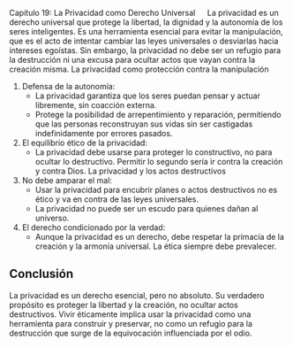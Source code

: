 Capítulo 19: La Privacidad como Derecho Universal
 
La privacidad es un derecho universal que protege la libertad, la dignidad y la autonomía de los seres inteligentes. Es una herramienta esencial para evitar la manipulación, que es el acto de intentar cambiar las leyes universales o desviarlas hacia intereses egoístas. Sin embargo, la privacidad no debe ser un refugio para la destrucción ni una excusa para ocultar actos que vayan contra la creación misma.
La privacidad como protección contra la manipulación
1.	Defensa de la autonomía:
    - La privacidad garantiza que los seres puedan pensar y actuar libremente, sin coacción externa.
    - Protege la posibilidad de arrepentimiento y reparación, permitiendo que las personas reconstruyan sus vidas sin ser castigadas indefinidamente por errores pasados.
2.	El equilibrio ético de la privacidad:
    - La privacidad debe usarse para proteger lo constructivo, no para ocultar lo destructivo. Permitir lo segundo sería ir contra la creación y contra Dios.
La privacidad y los actos destructivos
1.	No debe amparar el mal:
    - Usar la privacidad para encubrir planes o actos destructivos no es ético y va en contra de las leyes universales.
    - La privacidad no puede ser un escudo para quienes dañan al universo.
2.	El derecho condicionado por la verdad:
    - Aunque la privacidad es un derecho, debe respetar la primacía de la creación y la armonía universal. La ética siempre debe prevalecer.
## Conclusión
La privacidad es un derecho esencial, pero no absoluto. Su verdadero propósito es proteger la libertad y la creación, no ocultar actos destructivos. Vivir éticamente implica usar la privacidad como una herramienta para construir y preservar, no como un refugio para la destrucción que surge de la equivocación influenciada por el odio.
 
